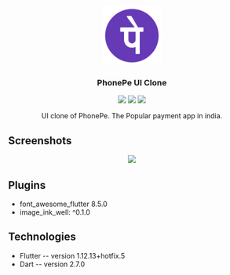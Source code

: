 <p align="center">
    <img src="https://github.com/Jay-Tillu/PhonePe-UI-Clone/blob/master/assets/GitHub%20assets/logo.png?raw=true" alt="PhonePe App Logo" width="120" height="120">
  </a>
</p>

<h3 align="center">PhonePe UI Clone</h3>


<p align="center">
  <img src="https://img.shields.io/github/issues/Jay-Tillu/Xylophone">
  <img src="https://img.shields.io/github/forks/Jay-Tillu/Xylophone">
  <img src="https://img.shields.io/github/stars/Jay-Tillu/Xylophone">
</p>

<p align="center">
UI clone of PhonePe. The Popular payment app in india.
</p>


## Screenshots

<p align="center">
  <img src="images/screenshot.png">
</p>


## Plugins

* font_awesome_flutter 8.5.0
* image_ink_well: ^0.1.0


## Technologies

* Flutter -- version 1.12.13+hotfix.5
* Dart -- version 2.7.0
